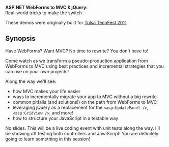 **ASP.NET WebForms to MVC & jQuery:**  
Real-world tricks to make the switch

These demos were originally built for [Tulsa TechFest 2011](http://techfests.com/Tulsa/2011/Speakers/JoshuaPoehls/default.aspx).

## Synopsis

Have WebForms? Want MVC? No time to rewrite? You don't have to!

Come watch as we transform a pseudo-production application from WebForms to MVC using best practices and incremental strategies that you can use on your own projects!

Along the way we'll see:

* how MVC makes your life easier
* ways to incrementally migrate your app to MVC without a big rewrite
* common pitfalls (and solutions!) on the path from WebForms to MVC
* leveraging jQuery as a replacement for the `<asp:UpdatePanel />`, `<asp:GridView />`, and more!
* how to structure your JavaScript in a testable way

No slides. This will be a live coding event with unit tests along the way. I'll be showing off testing both controllers and JavaScript! You are definitely going to learn something in this session!